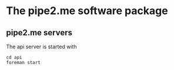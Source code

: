 # The pipe2.me software package

## pipe2.me servers

The api server is started with

    cd api
    foreman start

